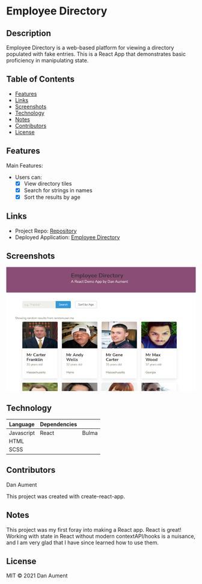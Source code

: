 # Employee Directory

## Description

Employee Directory is a web-based platform for viewing a directory populated with fake entries.  This is a React App that demonstrates basic proficiency in manipulating state.

## Table of Contents

* [Features](#Features)
* [Links](#Links)
* [Screenshots](#Screenshots)
* [Technology](#Technology)
* [Notes](#Notes)
* [Contributors](#Contributors)
* [License](#License)

## Features
Main Features: 

* Users can:
    * [x] View directory tiles
    * [x] Search for strings in names
    * [x] Sort the results by age

## Links

* Project Repo: [Repository](https://github.com/danaument/employee-directory)
* Deployed Application: [Employee Directory](https://emp-directory-react.herokuapp.com/)

## Screenshots

![Picture](./assignmentAssets/empDirScreenShot.png)

## Technology

| Language | Dependencies |  |
| --- | --- | --- |
| Javascript | React | Bulma |
| HTML |  |  |
| SCSS |  |  |


## Contributors
Dan Aument

This project was created with create-react-app.


## Notes

This project was my first foray into making a React app.  React is great!  Working with state in React without modern contextAPI/hooks is a nuisance, and I am very glad that I have since learned how to use them.

## License

MIT © 2021 Dan Aument